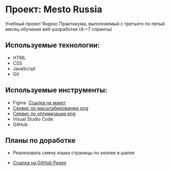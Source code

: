 # Проект: Mesto Russia

Учебный проект Яндекс Практикума, выполняемый с третьего по пятый месяц обучения веб-разработке (4—7 спринты)

## Используемые технологии:
* HTML
* CSS
* JavaScript
* Git

## Используемые инструменты:
* Figma. [Ссылка на макет](https://www.figma.com/file/2cn9N9jSkmxD84oJik7xL7/JavaScript.-Sprint-4?node-id=0%3A1)
* [Сервис по масштабированию png](https://www.iloveimg.com/resize-image/resize-png)
* [Сервис по оптимизации png](tinypng.com)
* Visual Studio Code
* GitHub

## Планы по доработке
* Реализовать смену языка страницы по кнопке в шапке

* [Ссылка на GitHub Pages](https://uvaleks.github.io/mesto/)
